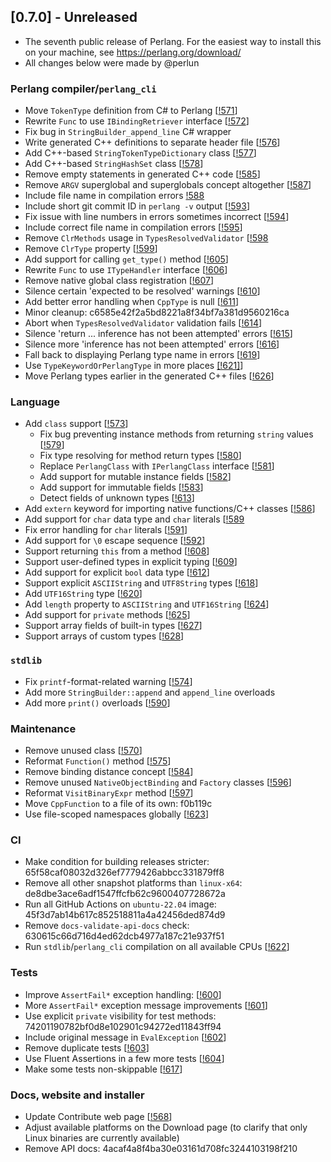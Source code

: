 ## [0.7.0] - Unreleased
- The seventh public release of Perlang. For the easiest way to install this on your machine, see https://perlang.org/download/
- All changes below were made by @perlun

### Perlang compiler/`perlang_cli`
- Move `TokenType` definition from C# to Perlang [[!571][571]]
- Rewrite `Func` to use `IBindingRetriever` interface [[!572][572]]
- Fix bug in `StringBuilder_append_line` C# wrapper
- Write generated C++ definitions to separate header file [[!576][576]]
- Add C++-based `StringTokenTypeDictionary` class [[!577][577]]
- Add C++-based `StringHashSet` class [[!578][578]]
- Remove empty statements in generated C++ code [[!585][585]]
- Remove `ARGV` superglobal and superglobals concept altogether [[!587][587]]
- Include file name in compilation errors [!588][588]
- Include short git commit ID in `perlang -v` output [[!593][593]]
- Fix issue with line numbers in errors sometimes incorrect [[!594][594]]
- Include correct file name in compilation errors [[!595][595]]
- Remove `ClrMethods` usage in `TypesResolvedValidator` [[!598][598]
- Remove `ClrType` property [[!599][599]]
- Add support for calling `get_type()` method [[!605][605]]
- Rewrite `Func` to use `ITypeHandler` interface [[!606][606]]
- Remove native global class registration [[!607][607]]
- Silence certain 'expected to be resolved' warnings [[!610][610]]
- Add better error handling when `CppType` is null [[!611][611]]
- Minor cleanup: c6585e42f2a5bd8221a8f34bf7a381d9560216ca
- Abort when `TypesResolvedValidator` validation fails [[!614][614]]
- Silence 'return ... inference has not been attempted' errors [[!615][615]]
- Silence more 'inference has not been attempted' errors [[!616][616]]
- Fall back to displaying Perlang type name in errors [[!619][619]]
- Use `TypeKeywordOrPerlangType` in more places [[!621]][621]]
- Move Perlang types earlier in the generated C++ files [[!626][626]]

### Language
- Add `class` support [[!573][573]]
  - Fix bug preventing instance methods from returning `string` values [[!579][579]]
  - Fix type resolving for method return types [[!580][580]]
  - Replace `PerlangClass` with `IPerlangClass` interface [[!581][581]]
  - Add support for mutable instance fields [[!582][582]]
  - Add support for immutable fields [[!583][583]]
  - Detect fields of unknown types [[!613][613]]
- Add `extern` keyword for importing native functions/C++ classes [[!586][586]]
- Add support for `char` data type and `char` literals [[!589][589]
- Fix error handling for `char` literals [[!591][591]]
- Add support for `\0` escape sequence [[!592][592]]
- Support returning `this` from a method [[!608][608]]
- Support user-defined types in explicit typing [[!609][609]]
- Add support for explicit `bool` data type [[!612][612]]
- Support explicit `ASCIIString` and `UTF8String` types [[!618][618]]
- Add `UTF16String` type [[!620][620]]
- Add `length` property to `ASCIIString` and `UTF16String` [[!624][624]]
- Add support for `private` methods [[!625][625]]
- Support array fields of built-in types [[!627][627]]
- Support arrays of custom types [[!628][628]]

### `stdlib`
- Fix `printf`-format-related warning [[!574][574]]
- Add more `StringBuilder::append` and `append_line` overloads
- Add more `print()` overloads [[!590][590]]

### Maintenance
 - Remove unused class [[!570][570]]
 - Reformat `Function()` method [[!575][575]]
 - Remove binding distance concept [[!584][584]]
 - Remove unused `NativeObjectBinding` and `Factory` classes [[!596][596]]
 - Reformat `VisitBinaryExpr` method [[!597][597]]
 - Move `CppFunction` to a file of its own: f0b119c
 - Use file-scoped namespaces globally [[!623][623]]

### CI
- Make condition for building releases stricter: 65f58caf08032d326ef7779426abbcc331879ff8
- Remove all other snapshot platforms than `linux-x64`: de8dbe3ace6adf1547ffcfb62c9600407728672a
- Run all GitHub Actions on `ubuntu-22.04` image: 45f3d7ab14b617c852518811a4a42456ded874d9
- Remove `docs-validate-api-docs` check: 630615c66d716d4ed62dcb4977a187c21e937f51
- Run `stdlib`/`perlang_cli` compilation on all available CPUs [[!622][622]]

### Tests
 - Improve `AssertFail*` exception handling: [[!600][600]]
 - More `AssertFail*` exception message improvements [[!601][601]]
 - Use explicit `private` visibility for test methods: 74201190782bf0d8e102901c94272ed11843ff94
 - Include original message in `EvalException` [[!602][602]]
 - Remove duplicate tests [[!603][603]]
 - Use Fluent Assertions in a few more tests [[!604][604]]
 - Make some tests non-skippable [[!617][617]]

### Docs, website and installer
- Update Contribute web page [[!568][568]]
- Adjust available platforms on the Download page (to clarify that only Linux binaries are currently available)
- Remove API docs: 4acaf4a8f4ba30e03161d708fc3244103198f210

[568]: https://gitlab.perlang.org/perlang/perlang/merge_requests/568
[570]: https://gitlab.perlang.org/perlang/perlang/merge_requests/570
[571]: https://gitlab.perlang.org/perlang/perlang/merge_requests/571
[572]: https://gitlab.perlang.org/perlang/perlang/merge_requests/572
[573]: https://gitlab.perlang.org/perlang/perlang/merge_requests/573
[574]: https://gitlab.perlang.org/perlang/perlang/merge_requests/574
[575]: https://gitlab.perlang.org/perlang/perlang/merge_requests/575
[576]: https://gitlab.perlang.org/perlang/perlang/merge_requests/576
[577]: https://gitlab.perlang.org/perlang/perlang/merge_requests/577
[578]: https://gitlab.perlang.org/perlang/perlang/merge_requests/578
[579]: https://gitlab.perlang.org/perlang/perlang/merge_requests/579
[580]: https://gitlab.perlang.org/perlang/perlang/merge_requests/580
[581]: https://gitlab.perlang.org/perlang/perlang/merge_requests/581
[582]: https://gitlab.perlang.org/perlang/perlang/merge_requests/582
[583]: https://gitlab.perlang.org/perlang/perlang/merge_requests/583
[584]: https://gitlab.perlang.org/perlang/perlang/merge_requests/584
[585]: https://gitlab.perlang.org/perlang/perlang/merge_requests/585
[586]: https://gitlab.perlang.org/perlang/perlang/merge_requests/586
[587]: https://gitlab.perlang.org/perlang/perlang/merge_requests/587
[588]: https://gitlab.perlang.org/perlang/perlang/merge_requests/588
[589]: https://gitlab.perlang.org/perlang/perlang/merge_requests/589
[590]: https://gitlab.perlang.org/perlang/perlang/merge_requests/590
[591]: https://gitlab.perlang.org/perlang/perlang/merge_requests/591
[592]: https://gitlab.perlang.org/perlang/perlang/merge_requests/592
[593]: https://gitlab.perlang.org/perlang/perlang/merge_requests/593
[594]: https://gitlab.perlang.org/perlang/perlang/merge_requests/594
[595]: https://gitlab.perlang.org/perlang/perlang/merge_requests/595
[596]: https://gitlab.perlang.org/perlang/perlang/merge_requests/596
[597]: https://gitlab.perlang.org/perlang/perlang/merge_requests/597
[598]: https://gitlab.perlang.org/perlang/perlang/merge_requests/598
[599]: https://gitlab.perlang.org/perlang/perlang/merge_requests/599
[600]: https://gitlab.perlang.org/perlang/perlang/merge_requests/600
[601]: https://gitlab.perlang.org/perlang/perlang/merge_requests/601
[602]: https://gitlab.perlang.org/perlang/perlang/merge_requests/602
[603]: https://gitlab.perlang.org/perlang/perlang/merge_requests/603
[604]: https://gitlab.perlang.org/perlang/perlang/merge_requests/604
[605]: https://gitlab.perlang.org/perlang/perlang/merge_requests/605
[606]: https://gitlab.perlang.org/perlang/perlang/merge_requests/606
[607]: https://gitlab.perlang.org/perlang/perlang/merge_requests/607
[608]: https://gitlab.perlang.org/perlang/perlang/merge_requests/608
[609]: https://gitlab.perlang.org/perlang/perlang/merge_requests/609
[610]: https://gitlab.perlang.org/perlang/perlang/merge_requests/610
[611]: https://gitlab.perlang.org/perlang/perlang/merge_requests/611
[612]: https://gitlab.perlang.org/perlang/perlang/merge_requests/612
[613]: https://gitlab.perlang.org/perlang/perlang/merge_requests/613
[614]: https://gitlab.perlang.org/perlang/perlang/merge_requests/614
[615]: https://gitlab.perlang.org/perlang/perlang/merge_requests/615
[616]: https://gitlab.perlang.org/perlang/perlang/merge_requests/616
[617]: https://gitlab.perlang.org/perlang/perlang/merge_requests/617
[618]: https://gitlab.perlang.org/perlang/perlang/merge_requests/618
[619]: https://gitlab.perlang.org/perlang/perlang/merge_requests/619
[620]: https://gitlab.perlang.org/perlang/perlang/merge_requests/620
[621]: https://gitlab.perlang.org/perlang/perlang/merge_requests/621
[622]: https://gitlab.perlang.org/perlang/perlang/merge_requests/622
[623]: https://gitlab.perlang.org/perlang/perlang/merge_requests/623
[624]: https://gitlab.perlang.org/perlang/perlang/merge_requests/624
[625]: https://gitlab.perlang.org/perlang/perlang/merge_requests/625
[626]: https://gitlab.perlang.org/perlang/perlang/merge_requests/626
[627]: https://gitlab.perlang.org/perlang/perlang/merge_requests/627
[628]: https://gitlab.perlang.org/perlang/perlang/merge_requests/628
